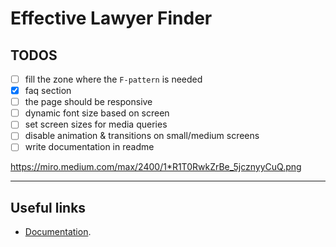 # Effective Lawyer Finder

## TODOS


* [ ] fill the zone where the `F-pattern` is needed
* [X] faq section
* [ ] the page should be responsive
* [ ] dynamic font size based on screen
* [ ] set screen sizes for media queries
* [ ] disable animation & transitions on small/medium screens
* [ ] write documentation in readme

https://miro.medium.com/max/2400/1*R1T0RwkZrBe_5jcznyyCuQ.png

---

## Useful links

* [Documentation](https://docs.google.com/document/d/1zd0phI7jGdtmJvWWq777okt7BKjt3QUyxmUIgtPkPbY/edit#).